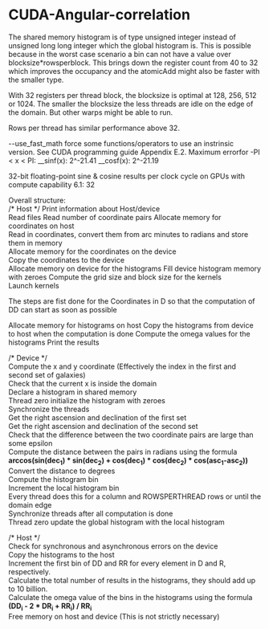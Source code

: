 # CUDA-Angular-correlation

The shared memory histogram is of type unsigned integer instead of unsigned long long integer which the global histogram is. This is possible because in the worst case scenario a bin can not have a value over blocksize*rowsperblock. This brings down the register count from 40 to 32 which improves the occupancy and the atomicAdd might also be faster with the smaller type.

With 32 registers per thread block, the blocksize is optimal at 128, 256, 512 or 1024. The smaller the blocksize the less threads are idle on the edge of the domain. But other warps might be able to run.

Rows per thread has similar performance above 32.

--use_fast_math force some functions/operators to use an instrinsic version. See CUDA programming guide Appendix E.2.
Maximum errorfor -PI < x < PI:
__sinf(x): 2^-21.41
__cosf(x): 2^-21.19

32-bit floating-point sine & cosine results per clock cycle on GPUs with compute capability 6.1: 32

Overall structure:  
/* Host */
Print information about Host/device  
Read files
	Read number of coordinate pairs
	Allocate memory for coordinates on host  
	Read in coordinates, convert them from arc minutes to radians and store them in memory  
Allocate memory for the coordinates on the device  
Copy the coordinates to the device    
Allocate memory on device for the histograms
Fill device histogram memory with zeroes
Compute the grid size and block size for the kernels  
Launch kernels

The steps are fist done for the Coordinates in D so that the computation of DD can start as soon as possible  

Allocate memory for histograms on host
Copy the histograms from device to host when the computation is done
Compute the omega values for the histograms
Print the results
  
/* Device */  
Compute the x and y coordinate (Effectively the index in the first and second set of galaxies)  
Check that the current x is inside the domain  
Declare a histogram in shared memory  
Thread zero initialize the histogram with zeroes  
Synchronize the threads  
Get the right ascension and declination of the first set  
Get the right ascension and declination of the second set  
Check that the difference between the two coordinate pairs are large than some epsilon  
Compute the distance between the pairs in radians using the formula **arccos(sin(dec<sub>1</sub>) * sin(dec<sub>2</sub>) + cos(dec<sub>1</sub>) * cos(dec<sub>2</sub>) * cos(asc<sub>1</sub>-asc<sub>2</sub>))**  
Convert the distance to degrees  
Compute the histogram bin  
Increment the local histogram bin  
Every thread does this for a column and ROWSPERTHREAD rows or until the domain edge  
Synchronize threads after all computation is done  
Thread zero update the global histogram with the local histogram  
  
/* Host */  
Check for synchronous and asynchronous errors on the device  
Copy the histograms to the host  
Increment the first bin of DD and RR for every element in D and R, respectively.  
Calculate the total number of results in the histograms, they should add up to 10 billion.  
Calculate the omega value of the bins in the histograms using the formula **(DD<sub>i</sub> - 2 * DR<sub>i</sub> + RR<sub>i</sub>) / RR<sub>i</sub>**  
Free memory on host and device (This is not strictly necessary)  